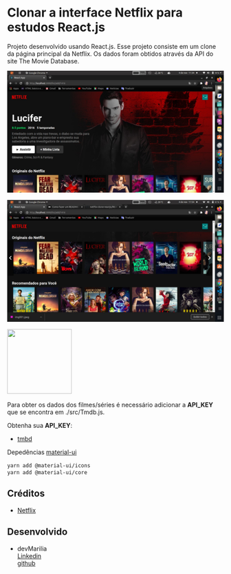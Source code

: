 # Clonar a interface Netflix para estudos React.js

Projeto desenvolvido usando React.js. Esse projeto consiste em um clone da página principal da Netflix. Os dados foram obtidos através da API do site The Movie Database.



<img src="./src/images/img001.jpeg"><br>



<img src="./src/images/img002.jpeg"><br>

<img src="https://www.themoviedb.org/assets/2/v4/logos/v2/blue_short-8e7b30f73a4020692ccca9c88bafe5dcb6f8a62a4c6bc55cd9ba82bb2cd95f6c.svg" height="150" width="150">

 Para obter os dados dos filmes/séries é necessário adicionar a <b>API_KEY </b>que se encontra em ./src/Tmdb.js.

 Obtenha sua <b>API_KEY</b>:

 - [tmbd](https://www.themoviedb.org/)

Depedências [material-ui](https://material-ui.com/components/material-icons/)

    yarn add @material-ui/icons 
    yarn add @material-ui/core  

## Créditos

- [Netflix](https://www.netflix.com/br/)

## Desenvolvido 
- devMarilia <br>
  [Linkedin](https://www.linkedin.com/in/mar%C3%ADlia-lemos-b2565316a/)<br>
  [github](https://github.com/devMarilia)
